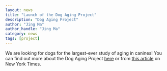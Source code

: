```yaml
---
layout: news
title: "Launch of the Dog Aging Project"
description: "Dog Aging Project"
author: "Jing Ma"
author_handle: "Jing Ma"
category: news
tags: [project]
---
```


We are looking for dogs for the largest-ever study of aging in canines! You can find out more about the Dog Aging Project [here](https://dogagingproject.org/) or from [this article](https://www.nytimes.com/aponline/2019/11/14/health/ap-us-med-aging-dogs-study.html) on New York Times.  